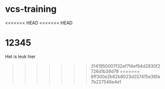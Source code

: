 vcs-training
============
<<<<<<< HEAD
<<<<<<< HEAD




12345
=======
Het is leuk hier
>>>>>>> 3141950007f32ef7f4ef94d2830f2726d1b39d78
=======
>>>>>>> 6ff300e2b62b8023d257415e36fa7b227546e4e1
